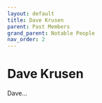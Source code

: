```yaml
---
layout: default
title: Dave Krusen
parent: Past Members
grand_parent: Notable People
nav_order: 2
---
```


# Dave Krusen

Dave...